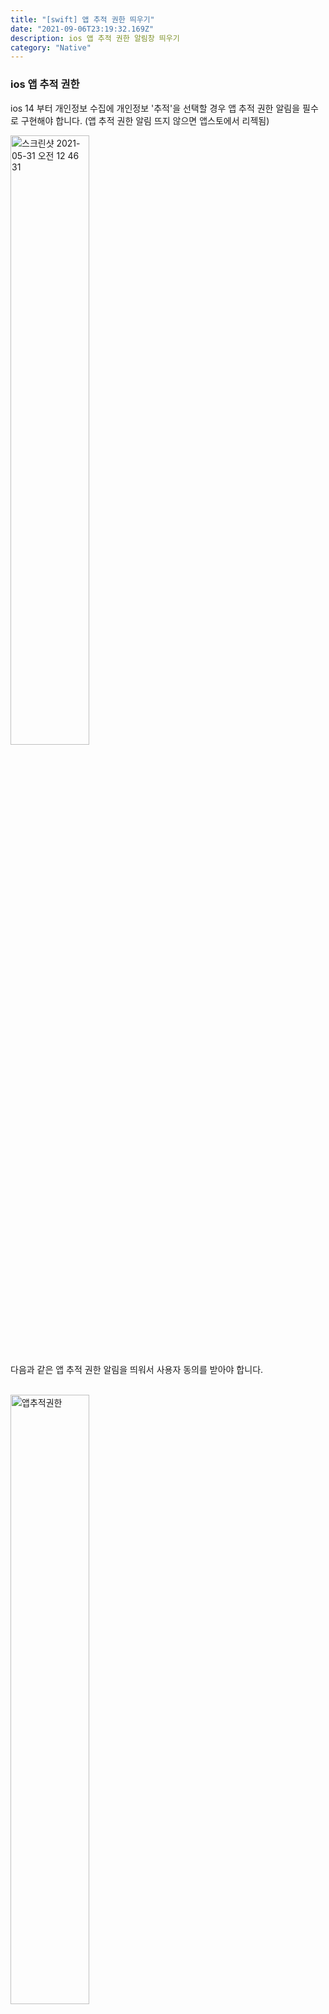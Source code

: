 ```yaml
---
title: "[swift] 앱 추적 권한 띄우기"
date: "2021-09-06T23:19:32.169Z"
description: ios 앱 추적 권한 알림창 띄우기
category: "Native"
---
```



### ios 앱 추적 권한

ios 14 부터 개인정보 수집에 개인정보 '추적'을 선택할 경우 앱 추적 권한 알림을 필수로 구현해야 합니다. (앱 추적 권한 알림 뜨지 않으면 앱스토에서 리젝됨)

<img width="100" alt="스크린샷 2021-05-31 오전 12 46 31"  style="width: 50% !important" src="https://user-images.githubusercontent.com/72732446/120110742-c0032f00-c1a9-11eb-98fa-8c02e867c291.png">

다음과 같은 앱 추적 권한 알림을 띄워서 사용자 동의를 받아야 합니다.
<br />
<br />

<img width="200" alt="앱추적권한" style="width: 50% !important" src="https://support.apple.com/library/content/dam/edam/applecare/images/ko_KR/iOS/ios14-iphone12-pro-allow-app-to-track-activity-prompt.jpg
">


> iOS 14.5, iPadOS 14.5 및 tvOS 14.5 버전에서는 앱이 다른 회사의 앱 및 웹 사이트에서 사용자의 활동을 추적하려면 반드시 추적 권한을 요청해야 합니다. 앱에서 사용자 또는 사용자의 기기를 식별할 수 있는 정보를 수집하고, 해당 수집된 정보를 타깃 광고나 광고 측정의 목적으로 타사가 소유한 앱, 웹 사이트 및 기타 위치에서 수집된 사용자 또는 사용자의 기기를 식별할 수 있는 정보와 연결하거나 수집된 정보를 데이터 브로커와 공유할 경우 추적이 발생합니다.

> '앱에 추적 금지 요청'을 선택할 경우 해당 앱의 개발자는 개인 정보 추적에 종종 활용되는 IDFA(시스템 광고 식별자)에 접근할 수 없습니다. 또한 앱에서 사용자 또는 사용자의 기기를 식별하는 이메일 주소 같은 기타 정보를 사용하여 사용자의 활동을 추적하는 것도 허용되지 않습니다.
- 공식 페이지: https://support.apple.com/ko-kr/HT212025


### Swift 프로젝트에서 앱 추적 권한 알림 띄우기


 xcode에서 아래와 같이 수정 해야합니다.

#### 1. Info.plist 에 app transpot security setting 설정

   App Transport Security Setting 추가해 주시고, 햐단에 Allow Arbitrary Loads, Allow Arbitrary Loads in Web Content에 'YES' 값 설정해줍니다.

   <img width="500" alt="스크린샷 2021-05-31 오전 12 39 08" src="https://user-images.githubusercontent.com/72732446/120110479-a1506880-c1a8-11eb-8c52-e380a647ef08.png">
   
<br>



#### 2. 앱 추적 권한 알림 띄우는 requestPermission() 함수 작성

 viewController.swift에 해당 코드를 작성해주세요

     

```swift
import AppTrackingTransparency
import  AdSupport

// 앱 추적 권한 알림 띄우기
         
     func requestPermission() {
         if #available(iOS 14, *) {
             ATTrackingManager.requestTrackingAuthorization { status in
                 switch status {
                 case .authorized:
                     // Tracking authorization dialog was shown
                     // and we are authorized
                     print("Authorized")

                     // Now that we are authorized we can get the IDFA
                     print(ASIdentifierManager.shared().advertisingIdentifier)
                 case .denied:
                     // Tracking authorization dialog was
                     // shown and permission is denied
                     print("Denied")
                 case .notDetermined:
                     // Tracking authorization dialog has not been shown
                     print("Not Determined")
                 case .restricted:
                     print("Restricted")
                 @unknown default:
                     print("Unknown")
                 }
             }
         }
     }
```

- **Status: Authorized**
ASIdentifierManager로 IDFA(시스템 광고 식별자)를 가져올 수 있습니다.

- **Status: Denied**
사용자를 설정(settings) 페이지로 보냅니다.

- **Status: Not Determined**
사용자가 아직 권한을 설정하지 않았다면, 권한 알림을 보여줍니다.


<br>

#### 3. 앱 실행시 requestPermission() 호출

 앱 실행시 앱 추적 권한 알림을 띄워주기 위해 위에 적은 함수를 호출해줍니다.

  ```swift
  class ViewController: ... {
  	// 기존코드 .....
  	// app tracking transparency alert 호출
      	requestPermission()
  }
  ```

  
<br>

* 참고 링크: https://nishbhasin.medium.com/how-to-get-idfa-in-ios14-54f7ea02aa42




